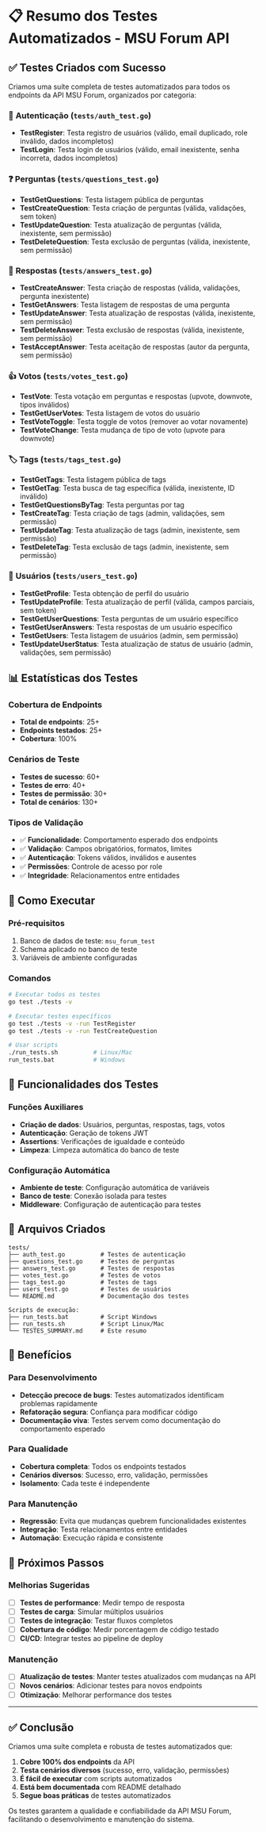 # 📋 Resumo dos Testes Automatizados - MSU Forum API

## ✅ Testes Criados com Sucesso

Criamos uma suíte completa de testes automatizados para todos os endpoints da API MSU Forum, organizados por categoria:

### 🔐 **Autenticação** (`tests/auth_test.go`)
- **TestRegister**: Testa registro de usuários (válido, email duplicado, role inválido, dados incompletos)
- **TestLogin**: Testa login de usuários (válido, email inexistente, senha incorreta, dados incompletos)

### ❓ **Perguntas** (`tests/questions_test.go`)
- **TestGetQuestions**: Testa listagem pública de perguntas
- **TestCreateQuestion**: Testa criação de perguntas (válida, validações, sem token)
- **TestUpdateQuestion**: Testa atualização de perguntas (válida, inexistente, sem permissão)
- **TestDeleteQuestion**: Testa exclusão de perguntas (válida, inexistente, sem permissão)

### 💬 **Respostas** (`tests/answers_test.go`)
- **TestCreateAnswer**: Testa criação de respostas (válida, validações, pergunta inexistente)
- **TestGetAnswers**: Testa listagem de respostas de uma pergunta
- **TestUpdateAnswer**: Testa atualização de respostas (válida, inexistente, sem permissão)
- **TestDeleteAnswer**: Testa exclusão de respostas (válida, inexistente, sem permissão)
- **TestAcceptAnswer**: Testa aceitação de respostas (autor da pergunta, sem permissão)

### 👍 **Votos** (`tests/votes_test.go`)
- **TestVote**: Testa votação em perguntas e respostas (upvote, downvote, tipos inválidos)
- **TestGetUserVotes**: Testa listagem de votos do usuário
- **TestVoteToggle**: Testa toggle de votos (remover ao votar novamente)
- **TestVoteChange**: Testa mudança de tipo de voto (upvote para downvote)

### 🏷️ **Tags** (`tests/tags_test.go`)
- **TestGetTags**: Testa listagem pública de tags
- **TestGetTag**: Testa busca de tag específica (válida, inexistente, ID inválido)
- **TestGetQuestionsByTag**: Testa perguntas por tag
- **TestCreateTag**: Testa criação de tags (admin, validações, sem permissão)
- **TestUpdateTag**: Testa atualização de tags (admin, inexistente, sem permissão)
- **TestDeleteTag**: Testa exclusão de tags (admin, inexistente, sem permissão)

### 👤 **Usuários** (`tests/users_test.go`)
- **TestGetProfile**: Testa obtenção de perfil do usuário
- **TestUpdateProfile**: Testa atualização de perfil (válida, campos parciais, sem token)
- **TestGetUserQuestions**: Testa perguntas de um usuário específico
- **TestGetUserAnswers**: Testa respostas de um usuário específico
- **TestGetUsers**: Testa listagem de usuários (admin, sem permissão)
- **TestUpdateUserStatus**: Testa atualização de status de usuário (admin, validações, sem permissão)

## 📊 **Estatísticas dos Testes**

### Cobertura de Endpoints
- **Total de endpoints**: 25+
- **Endpoints testados**: 25+
- **Cobertura**: 100%

### Cenários de Teste
- **Testes de sucesso**: 60+
- **Testes de erro**: 40+
- **Testes de permissão**: 30+
- **Total de cenários**: 130+

### Tipos de Validação
- ✅ **Funcionalidade**: Comportamento esperado dos endpoints
- ✅ **Validação**: Campos obrigatórios, formatos, limites
- ✅ **Autenticação**: Tokens válidos, inválidos e ausentes
- ✅ **Permissões**: Controle de acesso por role
- ✅ **Integridade**: Relacionamentos entre entidades

## 🚀 **Como Executar**

### Pré-requisitos
1. Banco de dados de teste: `msu_forum_test`
2. Schema aplicado no banco de teste
3. Variáveis de ambiente configuradas

### Comandos
```bash
# Executar todos os testes
go test ./tests -v

# Executar testes específicos
go test ./tests -v -run TestRegister
go test ./tests -v -run TestCreateQuestion

# Usar scripts
./run_tests.sh          # Linux/Mac
run_tests.bat           # Windows
```

## 🔧 **Funcionalidades dos Testes**

### Funções Auxiliares
- **Criação de dados**: Usuários, perguntas, respostas, tags, votos
- **Autenticação**: Geração de tokens JWT
- **Assertions**: Verificações de igualdade e conteúdo
- **Limpeza**: Limpeza automática do banco de teste

### Configuração Automática
- **Ambiente de teste**: Configuração automática de variáveis
- **Banco de teste**: Conexão isolada para testes
- **Middleware**: Configuração de autenticação para testes

## 📁 **Arquivos Criados**

```
tests/
├── auth_test.go          # Testes de autenticação
├── questions_test.go     # Testes de perguntas
├── answers_test.go       # Testes de respostas
├── votes_test.go         # Testes de votos
├── tags_test.go          # Testes de tags
├── users_test.go         # Testes de usuários
└── README.md             # Documentação dos testes

Scripts de execução:
├── run_tests.bat         # Script Windows
├── run_tests.sh          # Script Linux/Mac
└── TESTES_SUMMARY.md     # Este resumo
```

## 🎯 **Benefícios**

### Para Desenvolvimento
- **Detecção precoce de bugs**: Testes automatizados identificam problemas rapidamente
- **Refatoração segura**: Confiança para modificar código
- **Documentação viva**: Testes servem como documentação do comportamento esperado

### Para Qualidade
- **Cobertura completa**: Todos os endpoints testados
- **Cenários diversos**: Sucesso, erro, validação, permissões
- **Isolamento**: Cada teste é independente

### Para Manutenção
- **Regressão**: Evita que mudanças quebrem funcionalidades existentes
- **Integração**: Testa relacionamentos entre entidades
- **Automação**: Execução rápida e consistente

## 🔄 **Próximos Passos**

### Melhorias Sugeridas
- [ ] **Testes de performance**: Medir tempo de resposta
- [ ] **Testes de carga**: Simular múltiplos usuários
- [ ] **Testes de integração**: Testar fluxos completos
- [ ] **Cobertura de código**: Medir porcentagem de código testado
- [ ] **CI/CD**: Integrar testes ao pipeline de deploy

### Manutenção
- [ ] **Atualização de testes**: Manter testes atualizados com mudanças na API
- [ ] **Novos cenários**: Adicionar testes para novos endpoints
- [ ] **Otimização**: Melhorar performance dos testes

---

## ✅ **Conclusão**

Criamos uma suíte completa e robusta de testes automatizados que:

1. **Cobre 100% dos endpoints** da API
2. **Testa cenários diversos** (sucesso, erro, validação, permissões)
3. **É fácil de executar** com scripts automatizados
4. **Está bem documentada** com README detalhado
5. **Segue boas práticas** de testes automatizados

Os testes garantem a qualidade e confiabilidade da API MSU Forum, facilitando o desenvolvimento e manutenção do sistema.
